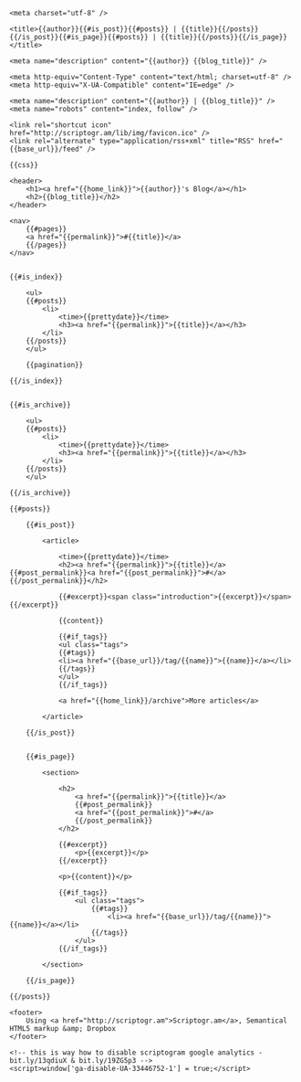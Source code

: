 <!DOCTYPE html> 
<html lang="en"><head>

	<meta charset="utf-8" />

	<title>{{author}}{{#is_post}}{{#posts}} | {{title}}{{/posts}}{{/is_post}}{{#is_page}}{{#posts}} | {{title}}{{/posts}}{{/is_page}}</title>

	<meta name="description" content="{{author}} {{blog_title}}" />

	<meta http-equiv="Content-Type" content="text/html; charset=utf-8" />
	<meta http-equiv="X-UA-Compatible" content="IE=edge" />

	<meta name="description" content="{{author}} | {{blog_title}}" />
	<meta name="robots" content="index, follow" />

	<link rel="shortcut icon" href="http://scriptogr.am/lib/img/favicon.ico" />
	<link rel="alternate" type="application/rss+xml" title="RSS" href="{{base_url}}/feed" />

	{{css}}

</head><body>

	<header>
		<h1><a href="{{home_link}}">{{author}}'s Blog</a></h1>
		<h2>{{blog_title}}</h2>
	</header>

	<nav>
		{{#pages}}
		<a href="{{permalink}}">#{{title}}</a>
		{{/pages}}
	</nav>


	{{#is_index}}

		<ul>
		{{#posts}}
			<li>
				<time>{{prettydate}}</time>
				<h3><a href="{{permalink}}">{{title}}</a></h3>
			</li>
		{{/posts}} 
		</ul>
	
		{{pagination}}

	{{/is_index}}


	{{#is_archive}}

		<ul>
		{{#posts}}
			<li>
				<time>{{prettydate}}</time>
				<h3><a href="{{permalink}}">{{title}}</a></h3>
			</li>
		{{/posts}} 
		</ul>

	{{/is_archive}}

	{{#posts}}

		{{#is_post}}

			<article>
		
				<time>{{prettydate}}</time>
				<h2><a href="{{permalink}}">{{title}}</a> {{#post_permalink}}<a href="{{post_permalink}}">#</a>{{/post_permalink}}</h2>
		
				{{#excerpt}}<span class="introduction">{{excerpt}}</span>{{/excerpt}}
		
				{{content}}
		
				{{#if_tags}}
				<ul class="tags">
				{{#tags}}
				<li><a href="{{base_url}}/tag/{{name}}">{{name}}</a></li>
				{{/tags}}
				</ul>  
				{{/if_tags}}
		
				<a href="{{home_link}}/archive">More articles</a>
		
			</article>

		{{/is_post}}


		{{#is_page}}

			<section>
		
				<h2>
					<a href="{{permalink}}">{{title}}</a>
					{{#post_permalink}} 
					<a href="{{post_permalink}}">#</a>
					{{/post_permalink}}
				</h2>
		
				{{#excerpt}}
					<p>{{excerpt}}</p>
				{{/excerpt}}
		
				<p>{{content}}</p>
		
				{{#if_tags}}
					<ul class="tags">
						{{#tags}}
							<li><a href="{{base_url}}/tag/{{name}}">{{name}}</a></li>
						{{/tags}}
					</ul>  
				{{/if_tags}}
		
			</section>

		{{/is_page}}

	{{/posts}}

	<footer>
		Using <a href="http://scriptogr.am">Scriptogr.am</a>, Semantical HTML5 markup &amp; Dropbox
	</footer>

	<!-- this is way how to disable scriptogram google analytics - bit.ly/13qdiuX & bit.ly/19ZG5p3 -->
	<script>window['ga-disable-UA-33446752-1'] = true;</script>
	
</body></html>                                                                                                                                                                                                                                                                                                                                                     

